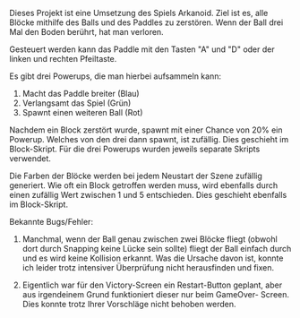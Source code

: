 Dieses Projekt ist eine Umsetzung des Spiels Arkanoid. Ziel ist es,
alle Blöcke mithilfe des Balls und des Paddles zu zerstören.
Wenn der Ball drei Mal den Boden berührt, hat man verloren.

Gesteuert werden kann das Paddle mit den Tasten "A" und "D" oder
der linken und rechten Pfeiltaste.

Es gibt drei Powerups, die man hierbei aufsammeln kann:

1. Macht das Paddle breiter (Blau)
2. Verlangsamt das Spiel (Grün)
3. Spawnt einen weiteren Ball (Rot)

Nachdem ein Block zerstört wurde, spawnt mit einer Chance von 20%
ein Powerup. Welches von den drei dann spawnt, ist zufällig. Dies
geschieht im Block-Skript. Für die drei Powerups wurden jeweils
separate Skripts verwendet.

Die Farben der Blöcke werden bei jedem Neustart der Szene zufällig
generiert. Wie oft ein Block getroffen werden muss, wird ebenfalls
durch einen zufällig Wert zwischen 1 und 5 entschieden. Dies
geschieht ebenfalls im Block-Skript.

Bekannte Bugs/Fehler:

1. Manchmal, wenn der Ball genau zwischen zwei Blöcke fliegt (obwohl
dort durch Snapping keine Lücke sein sollte) fliegt der Ball
einfach durch und es wird keine Kollision erkannt. Was die Ursache
davon ist, konnte ich leider trotz intensiver Überprüfung nicht
herausfinden und fixen.

2. Eigentlich war für den Victory-Screen ein Restart-Button geplant,
aber aus irgendeinem Grund funktioniert dieser nur beim GameOver-
Screen. Dies konnte trotz Ihrer Vorschläge nicht behoben werden.
